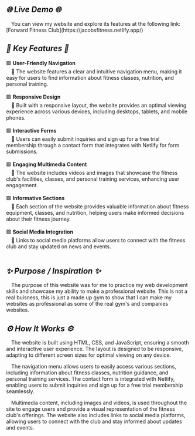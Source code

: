 <h2><em>🌐 Live Demo 🌐</em></h2>
&emsp;You can view my website and explore its features at the following link: [Forward Fitness Club](https://jacobsfitness.netlify.app/)


<h2><em>💎 Key Features 💎</em></h2>
<div>
  🟩 <strong>User-Friendly Navigation</strong><br>
  &emsp;🔸 The website features a clear and intuitive navigation menu, making it easy for users to find information about fitness classes, nutrition, and personal training.<br><br>
</div>
<div>
  🟩 <strong>Responsive Design</strong><br>
  &emsp;🔸 Built with a responsive layout, the website provides an optimal viewing experience across various devices, including desktops, tablets, and mobile phones.<br><br>
</div>
<div>
  🟩 <strong>Interactive Forms</strong><br>
  &emsp;🔸 Users can easily submit inquiries and sign up for a free trial membership through a contact form that integrates with Netlify for form submissions.<br><br>
</div>
<div>
  🟩 <strong>Engaging Multimedia Content</strong><br>
  &emsp;🔸 The website includes videos and images that showcase the fitness club's facilities, classes, and personal training services, enhancing user engagement.<br><br>
</div>
<div>
  🟩 <strong>Informative Sections</strong><br>
  &emsp;🔸 Each section of the website provides valuable information about fitness equipment, classes, and nutrition, helping users make informed decisions about their fitness journey.<br><br>
</div>
<div>
  🟩 <strong>Social Media Integration</strong><br>
  &emsp;🔸 Links to social media platforms allow users to connect with the fitness club and stay updated on news and events.<br><br>
</div>

<h2><em>✨ Purpose / Inspiration ✨</em></h2>
&emsp;The purpose of this website was for me to practice my web development skills and showcase my ability to make a professional website. This is not a real buisness, this is just a made up gym to show that I can make my websites as professional as some of the real gym's and companies websites.

<h2><em>⚙️ How It Works ⚙️</em></h2>
&emsp;The website is built using HTML, CSS, and JavaScript, ensuring a smooth and interactive user experience. The layout is designed to be responsive, adapting to different screen sizes for optimal viewing on any device. 

&emsp;The navigation menu allows users to easily access various sections, including information about fitness classes, nutrition guidance, and personal training services. The contact form is integrated with Netlify, enabling users to submit inquiries and sign up for a free trial membership seamlessly.

&emsp;Multimedia content, including images and videos, is used throughout the site to engage users and provide a visual representation of the fitness club's offerings. The website also includes links to social media platforms, allowing users to connect with the club and stay informed about updates and events.

